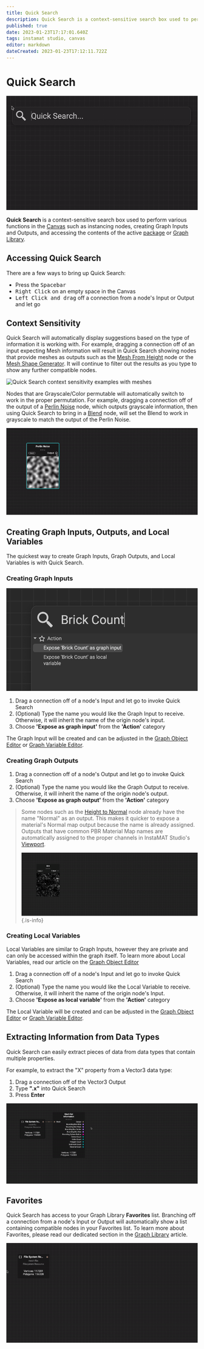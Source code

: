 ```yaml
---
title: Quick Search
description: Quick Search is a context-sensitive search box used to perform various functions in the Canvas such as instancing nodes, creating Graph Inputs and Outputs, and accessing the contents of the active package or Graph Library.
published: true
date: 2023-01-23T17:17:01.640Z
tags: instamat studio, canvas
editor: markdown
dateCreated: 2023-01-23T17:12:11.722Z
---
```


# Quick Search

<img src="/instamat_studio/canvas/qs_options.gif" alt="Quick Search showing multiple searching examples" />

**Quick Search** is a context-sensitive search box used to perform various functions in the <a href="">Canvas</a> such as instancing nodes, creating Graph Inputs and Outputs, and accessing the contents of the active <a href="">package</a> or <a href="">Graph Library</a>.

## Accessing Quick Search

There are a few ways to bring up Quick Search:

- Press the <kbd>Spacebar</kbd>
- <kbd>Right Click</kbd> on an empty space in the Canvas
- <kbd>Left Click and drag</kbd> off a connection from a node's Input or Output and let go

## Context Sensitivity
Quick Search will automatically display suggestions based on the type of information it is working with. For example, dragging a connection off of an input expecting Mesh information will result in Quick Search showing nodes that provide meshes as outputs such as the <a href="">Mesh From Height</a> node or the <a href="">Mesh Shape Generator</a>. It will continue to filter out the results as you type to show any further compatible nodes.

![Quick Search context sensitivity examples with meshes](/instamat_studio/canvas/qs_mesh.gif)

Nodes that are Grayscale/Color permutable will automatically switch to work in the proper permutation. For example, dragging a connection off of the output of a <a href="">Perlin Noise</a> node, which outputs grayscale information, then using Quick Search to bring in a <a href="">Blend</a> node, will set the Blend to work in grayscale to match the output of the Perlin Noise.

![Quick Search context sensitivity examples with node permutations](/instamat_studio/canvas/qs_permutations.gif)

## Creating Graph Inputs, Outputs, and Local Variables
The quickest way to create Graph Inputs, Graph Outputs, and Local Variables is with Quick Search.

### Creating Graph Inputs

<img src="/instamat_studio/canvas/qs_expose_input.png" alt="Action Category in Quick Search" width="600"/>

1. Drag a connection off of a node's Input and let go to invoke Quick Search
2. (Optional) Type the name you would like the Graph Input to receive. Otherwise, it will inherit the name of the origin node's input.
3. Choose **'Expose as graph input'** from the **'Action'** category

The Graph Input will be created and can be adjusted in the <a href="">Graph Object Editor</a> or <a href="">Graph Variable Editor</a>.

### Creating Graph Outputs

1. Drag a connection off of a node's Output and let go to invoke Quick Search
2. (Optional) Type the name you would like the Graph Output to receive. Otherwise, it will inherit the name of the origin node's output.
3. Choose **'Expose as graph output'** from the **'Action'** category

> Some nodes such as the <a href="">Height to Normal</a> node already have the name "Normal" as an output. This makes it quicker to expose a material's Normal map output because the name is already assigned. Outputs that have common PBR Material Map names are automatically assigned to the proper channels in InstaMAT Studio's <a href="">Viewport</a>.
>
> ![GIF of Normal Map output example](/instamat_studio/canvas/qs_output.gif)
{.is-info}

### Creating Local Variables
Local Variables are similar to Graph Inputs, however they are private and can only be accessed within the graph itself. To learn more about Local Variables, read our article on the <a href="/">Graph Object Editor</a>

1. Drag a connection off of a node's Input and let go to invoke Quick Search
2. (Optional) Type the name you would like the Local Variable to receive. Otherwise, it will inherit the name of the origin node's Input.
3. Choose **'Expose as local variable'** from the **'Action'** category

The Local Variable will be created and can be adjusted in the <a href="">Graph Object Editor</a> or <a href="">Graph Variable Editor</a>.

## Extracting Information from Data Types

Quick Search can easily extract pieces of data from data types that contain multiple properties.

For example, to extract the "X" property from a Vector3 data type:

1. Drag a connection off of the Vector3 Output
2. Type **".x"** into Quick Search
3. Press **Enter**

![GIF of extraction process](/instamat_studio/canvas/qs_extract.gif)

## Favorites
Quick Search has access to your Graph Library **Favorites** list. Branching off a connection from a node's Input or Output will automatically show a list containing compatible nodes in your Favorites list. To learn more about Favorites, please read our dedicated section in the <a href="">Graph Library</a> article.

![GIF showing Favorites](/instamat_studio/canvas/qs_favorites.gif)
